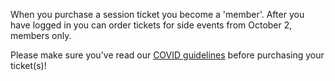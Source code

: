 When you purchase a session ticket you become a 'member'.
After you have logged in you can order tickets for side events from October 2, members only.

Please make sure you've read our [COVID guidelines](/covid-guidelines/) before purchasing your ticket(s)!
